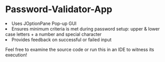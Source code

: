 # Password-Validator-App

<li>Uses JOptionPane Pop-up GUI</li>
<li>Ensures minimum criteria is met during password setup: upper & lower case letters + a number and special character</li>
<li>Provides feedback on successful or failed input</li>

Feel free to examine the source code or run this in an IDE to witness its execution!
